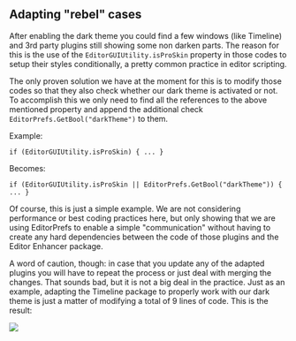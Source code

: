 ## Adapting "rebel" cases

After enabling the dark theme you could find a few windows (like Timeline) and 3rd party plugins still showing some non darken parts. The reason for this is the use of the `EditorGUIUtility.isProSkin` property in those codes to setup their styles conditionally, a pretty common practice in editor scripting.

The only proven solution we have at the moment for this is to modify those codes so that they also check whether our dark theme is activated or not. To accomplish this we only need to find all the references to the above mentioned property and append the additional check `EditorPrefs.GetBool("darkTheme")` to them.

Example:

``` if (EditorGUIUtility.isProSkin) { ... } ```

Becomes:

``` if (EditorGUIUtility.isProSkin || EditorPrefs.GetBool("darkTheme")) { ... } ```

Of course, this is just a simple example. We are not considering performance or best coding practices here, but only showing that we are using EditorPrefs to enable a simple "communication" without having to create any hard dependencies between the code of those plugins and the Editor Enhancer package.

A word of caution, though: in case that you update any of the adapted plugins you will have to repeat the process or just deal with merging the changes. That sounds bad, but it is not a big deal in the practice. Just as an example, adapting the Timeline package to properly work with our dark theme is just a matter of modifying a total of 9 lines of code. This is the result:

![](https://user-images.githubusercontent.com/148356/80822781-ba6c9b80-8bdb-11ea-9673-792a1358d37f.png)


